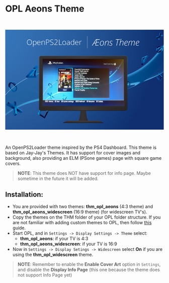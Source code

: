 OPL Aeons Theme
================

<br>
<p align="center">
  <img src="res/main_cap.jpg"/>
</p>
<br>


An OpenPS2Loader theme inspired by the PS4 Dashboard. This theme is based on Jay-Jay's Themes. It has support for cover images and background, also providing an ELM (PSone games) page with square game covers.

> **NOTE**: This theme does NOT have support for info page. Maybe sometime in the future it will be added.

## Installation:

* You are provided with two themes: **thm_opl_aeons** (4:3 theme) and **thm_opl_aeons_widescreen** (16:9 theme) (for widescreen TV's). 
* Copy the themes on the THM folder of your OPL folder structure. If you are not familiar with adding custom themes to OPL, then follow [this](http://www.ps2-home.com/forum/viewtopic.php?f=51&t=3467) guide.
* Start OPL, and in ```Settings -> Display Settings -> Theme``` select:
    - **thm_opl_aeons**: if your TV is 4:3
    - **thm_opl_aeons_widescreen**: if your TV is 16:9
* Now in ```Settings -> Display Setings -> Widescreen``` select **On** if you are using the **thm_opl_widescreen** theme.

> **NOTE**: Remember to enable the **Enable Cover Art** option in ```Settings```, and disable the **Display Info Page** (this one because the theme does not support Info Page yet)


